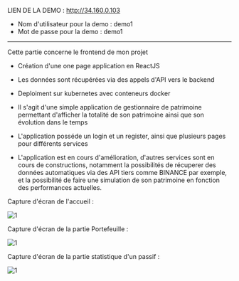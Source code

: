 LIEN DE LA DEMO : http://34.160.0.103
- Nom d'utilisateur pour la demo : demo1
- Mot de passe pour la demo : demo1

_________________________________________________________________________________________________________________________________________________________________________

Cette partie concerne le frontend de mon projet

- Création d'une one page application en ReactJS
- Les données sont récupérées via des appels d'API vers le backend
- Deploiment sur kubernetes avec conteneurs docker

- Il s'agit d'une simple application de gestionnaire de patrimoine permettant d'afficher la totalité de son patrimoine ainsi que son évolution dans le temps
- L'application posséde un login et un register, ainsi que plusieurs pages pour différents services
- L'application est en cours d'amélioration, d'autres services sont en cours de constructions, notamment la possibilités  de récuperer des données automatiques via des API tiers comme BINANCE par exemple, et la possibilité de faire une simulation de son patrimoine en fonction des performances actuelles.

Capture d'écran de l'accueil :

![1](https://user-images.githubusercontent.com/107629615/181916510-1f8bd5c5-24a3-42d7-b3a3-c4ee2059c58a.PNG)

Capture d'écran de la partie Portefeuille :

![1](https://user-images.githubusercontent.com/107629615/181916823-d98efe9b-5690-4a54-bb05-625b07ff2676.PNG)


Capture d'écran de la partie statistique d'un passif :

![1](https://user-images.githubusercontent.com/107629615/181916579-a3d4ec40-7c1f-4f53-abc8-c77e45a3f906.PNG)



